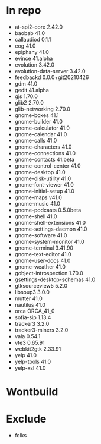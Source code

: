 # In repo
- at-spi2-core 2.42.0
- baobab 41.0
- callaudiod 0.1.1
- eog 41.0
- epiphany 41.0
- evince 41.alpha
- evolution 3.42.0
- evolution-data-server 3.42.0
- feedbackd 0.0.0+git20210426
- gdm 41.0
- gedit 41.alpha
- gjs 1.70.0
- glib2 2.70.0
- glib-networking 2.70.0
- gnome-boxes 41.1
- gnome-builder 41.0
- gnome-calculator 41.0
- gnome-calendar 41.0
- gnome-calls 41.0
- gnome-characters 41.0
- gnome-connections 41.0
- gnome-contacts 41.beta
- gnome-control-center 41.0
- gnome-desktop 41.0
- gnome-disk-utility 41.0
- gnome-font-viewer 41.0
- gnome-initial-setup 41.0
- gnome-maps v41.0
- gnome-music 41.0
- gnome-podcasts 0.5.0beta
- gnome-shell 41.0
- gnome-shell-extensions 41.0
- gnome-settings-daemon 41.0
- gnome-software 41.0
- gnome-system-monitor 41.0
- gnome-terminal 3.41.90
- gnome-text-editor 41.0
- gnome-user-docs 41.0
- gnome-weather 41.0
- gobject-introspection 1.70.0
- gsettings-desktop-schemas 41.0
- gtksourceview5 5.2.0
- libsoup3 3.0.0
- mutter 41.0
- nautilus 41.0
- orca ORCA_41_0
- sofia-sip 1.13.4
- tracker3 3.2.0
- tracker3-miners 3.2.0
- vala 0.54.1
- vte3 0.65.91
- webkit2gtk 2.33.91
- yelp 41.0
- yelp-tools 41.0
- yelp-xsl 41.0

# Wontbuild

# Exclude
- folks
